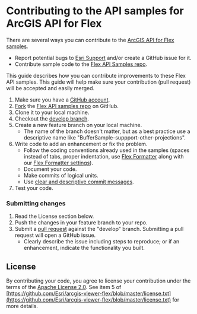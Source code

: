# Contributing to the API samples for ArcGIS API for Flex

There are several ways you can contribute to the [ArcGIS API for Flex samples](http://links.esri.com/flex).

* Report potential bugs to [Esri Support](http://support.esri.com/) and/or create a GitHub issue for it.
* Contribute sample code to the [Flex API Samples repo](https://github.com/Esri/arcgis-samples-flex/).

This guide describes how you can contribute improvements to these Flex API samples.
This guide will help make sure your contribution (pull request) will be accepted and easily merged.

1. Make sure you have a [GitHub account](https://github.com/signup/free).
2. [Fork](https://help.github.com/articles/fork-a-repo) the [Flex API samples repo](https://github.com/Esri/arcgis-samples-flex/) on GitHub.
3. Clone it to your local machine.
4. Checkout the [develop branch](https://github.com/Esri/arcgis-samples-flex/tree/develop).
5. Create a new feature branch on your local machine.
    * The name of the branch doesn't matter, but as a best practice use a descriptive name like "BufferSample-suppport-other-projections".
6. Write code to add an enhancement or fix the problem.
    * Follow the coding conventions already used in the samples (spaces instead of tabs, proper indentation, use [Flex Formatter](http://sourceforge.net/projects/flexformatter/files/) along with our [Flex Formatter settings](https://github.com/Esri/arcgis-viewer-flex/blob/develop/FlexFormatter.properties)).
    * Document your code.
    * Make commits of logical units.
    * Use [clear and descriptive commit messages](http://tbaggery.com/2008/04/19/a-note-about-git-commit-messages.html).
7. Test your code.

### Submitting changes
1. Read the License section below.
2. Push the changes in your feature branch to your repo.
3. Submit a [pull request](https://help.github.com/articles/using-pull-requests) against the "develop" branch.  Submitting a pull request will open a GitHub issue.
    * Clearly describe the issue including steps to reproduce; or if an enhancement, indicate the functionality you built.

## License
By contributing your code, you agree to license your contribution under the terms of the [Apache License 2.0](https://github.com/Esri/arcgis-samples-flex/blob/master/license.txt).  See item 5 of [https://github.com/Esri/arcgis-viewer-flex/blob/master/license.txt](https://github.com/Esri/arcgis-viewer-flex/blob/master/license.txt) for more details.
